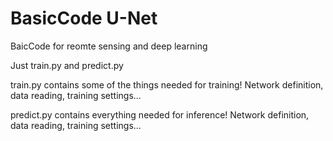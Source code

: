 # BasicCode U-Net
BaicCode for reomte sensing and deep learning

Just train.py and predict.py

train.py contains some of the things needed for training! Network definition, data reading, training settings...

predict.py contains everything needed for inference! Network definition, data reading, training settings...
